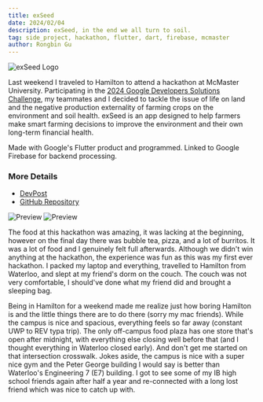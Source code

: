 ```yaml
---
title: exSeed
date: 2024/02/04
description: exSeed, in the end we all turn to soil.
tag: side_project, hackathon, flutter, dart, firebase, mcmaster
author: Rongbin Gu
---
```


![exSeed Logo](https://d112y698adiu2z.cloudfront.net/photos/production/software_photos/002/782/780/datas/gallery.jpg)

Last weekend I traveled to Hamilton to attend a hackathon at McMaster University. Participating in the [2024 Google Developers Solutions Challenge](https://developers.google.com/community/gdsc-solution-challenge), my teammates and I decided to tackle the issue of life on land and the negative production externality of farming crops on the environment and soil health. exSeed is an app designed to help farmers make smart farming decisions to improve the environment and their own long-term financial health. 

Made with Google's Flutter product and programmed. Linked to Google Firebase for backend processing. 

### More Details
- [DevPost](https://devpost.com/software/exseed)
- [GitHub Repository](https://github.com/zainthemaynnn/exSeed)

![Preview](https://d112y698adiu2z.cloudfront.net/photos/production/software_photos/002/755/239/datas/gallery.jpg)
![Preview](https://d112y698adiu2z.cloudfront.net/photos/production/software_photos/002/755/238/datas/gallery.jpg)

The food at this hackathon was amazing, it was lacking at the beginning, however on the final day there was bubble tea, pizza, and a lot of burritos. It was a lot of food and I genuinely felt full afterwards. Although we didn't win anything at the hackathon, the experience was fun as this was my first ever hackathon. I packed my laptop and everything, travelled to Hamilton from Waterloo, and slept at my friend's dorm on the couch. The couch was not very comfortable, I should've done what my friend did and brought a sleeping bag. 

Being in Hamilton for a weekend made me realize just how boring Hamilton is and the little things there are to do there (sorry my mac friends). While the campus is nice and spacious, everything feels so far away (constant UWP to REV typa trip). The only off-campus food plaza has one store that's open after midnight, with everything else closing well before that (and I thought everything in Waterloo closed early). And don't get me started on that intersection crosswalk. Jokes aside, the campus is nice with a super nice gym and the Peter George building I would say is better than Waterloo's Engineering 7 (E7) building. I got to see some of my IB high school friends again after half a year and re-connected with a long lost friend which was nice to catch up with. 
